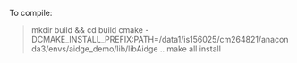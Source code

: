 To compile:

> mkdir build && cd build
> cmake -DCMAKE_INSTALL_PREFIX:PATH=/data1/is156025/cm264821/anaconda3/envs/aidge_demo/lib/libAidge ..
> make all install
